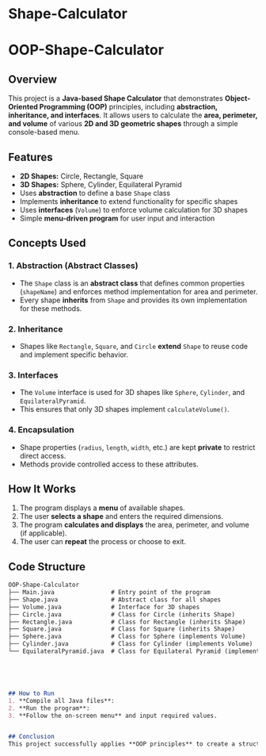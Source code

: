 # Shape-Calculator
# OOP-Shape-Calculator

## Overview
This project is a **Java-based Shape Calculator** that demonstrates **Object-Oriented Programming (OOP)** principles, including **abstraction, inheritance, and interfaces**. It allows users to calculate the **area, perimeter, and volume** of various **2D and 3D geometric shapes** through a simple console-based menu.

## Features
- **2D Shapes:** Circle, Rectangle, Square  
- **3D Shapes:** Sphere, Cylinder, Equilateral Pyramid  
- Uses **abstraction** to define a base `Shape` class  
- Implements **inheritance** to extend functionality for specific shapes  
- Uses **interfaces** (`Volume`) to enforce volume calculation for 3D shapes  
- Simple **menu-driven program** for user input and interaction  

## Concepts Used
### **1. Abstraction (Abstract Classes)**
- The `Shape` class is an **abstract class** that defines common properties (`shapeName`) and enforces method implementation for area and perimeter.  
- Every shape **inherits** from `Shape` and provides its own implementation for these methods.  

### **2. Inheritance**
- Shapes like `Rectangle`, `Square`, and `Circle` **extend** `Shape` to reuse code and implement specific behavior.  

### **3. Interfaces**
- The `Volume` interface is used for 3D shapes like `Sphere`, `Cylinder`, and `EquilateralPyramid`.  
- This ensures that only 3D shapes implement `calculateVolume()`.  

### **4. Encapsulation**
- Shape properties (`radius`, `length`, `width`, etc.) are kept **private** to restrict direct access.  
- Methods provide controlled access to these attributes.  

## How It Works
1. The program displays a **menu** of available shapes.  
2. The user **selects a shape** and enters the required dimensions.  
3. The program **calculates and displays** the area, perimeter, and volume (if applicable).  
4. The user can **repeat** the process or choose to exit.

## Code Structure
``````md
OOP-Shape-Calculator
├── Main.java                # Entry point of the program
├── Shape.java               # Abstract class for all shapes
├── Volume.java              # Interface for 3D shapes
├── Circle.java              # Class for Circle (inherits Shape)
├── Rectangle.java           # Class for Rectangle (inherits Shape)
├── Square.java              # Class for Square (inherits Shape)
├── Sphere.java              # Class for Sphere (implements Volume)
├── Cylinder.java            # Class for Cylinder (implements Volume)
└── EquilateralPyramid.java  # Class for Equilateral Pyramid (implements Volume)





## How to Run
1. **Compile all Java files**:  
2. **Run the program**:  
3. **Follow the on-screen menu** and input required values.  


## Conclusion
This project successfully applies **OOP principles** to create a structured and reusable **shape calculator**. Each shape is **modular**, making the system **scalable** for adding more shapes in the future. The **menu-driven approach** makes the program easy to use while keeping the logic clean and efficient.  





